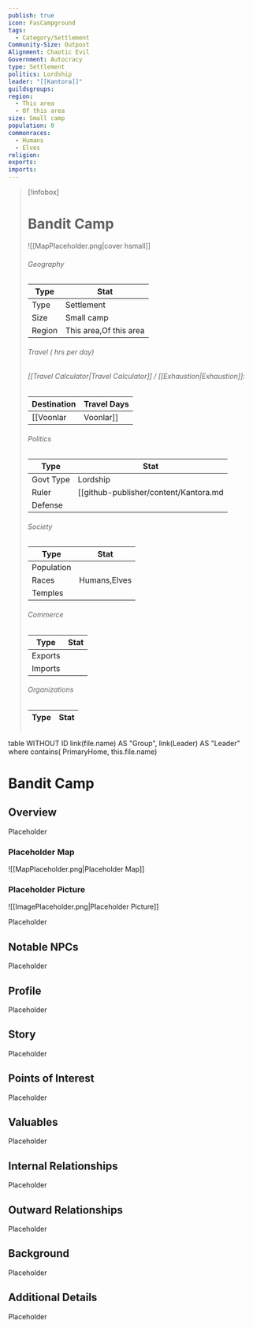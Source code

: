 ```yaml
---
publish: true
icon: FasCampground
tags:
  - Category/Settlement
Community-Size: Outpost
Alignment: Chaotic Evil
Government: Autocracy
type: Settlement
politics: Lordship
leader: "[[Kantora]]"
guildsgroups: 
region:
  - This area
  - Of this area
size: Small camp
population: 0
commonraces:
  - Humans
  - Elves
religion: 
exports: 
imports: 
---
```




> [!infobox]
> # Bandit Camp
> ![[MapPlaceholder.png|cover hsmall]]
> ###### Geography
> Type |  Stat |
> ---|---|
> Type | Settlement |
> Size | Small camp |
> Region | This area,Of this area |
> ###### Travel ( hrs per day)
> ###### [[Travel Calculator|Travel Calculator]]  / [[Exhaustion|Exhaustion]]:  
> Destination |  Travel Days  |
> ---|---|
> [[Voonlar|Voonlar]] | 🕓: `VIEW[round((88* {Travel Calculator#TravelCalc}) / 60 / {Travel Calculator#HoursPerDay}, 1)]`      |
> ###### Politics
> Type |  Stat |
> ---|---|
> Govt Type | Lordship |
> Ruler | [[github-publisher/content/Kantora.md|Kantora]] |
> Defense |  |
> ###### Society
> Type |  Stat |
> ---|---|
> Population |  |
> Races | Humans,Elves |
> Temples |   |
> ###### Commerce
> Type |  Stat |
> ---|---|
> Exports |  |
> Imports |  |
> ###### Organizations
> Type |  Stat |
> ---|---|
> ```dataview
table WITHOUT ID link(file.name) AS "Group", link(Leader) AS "Leader"
where contains( PrimaryHome, this.file.name)


# Bandit Camp
## Overview
Placeholder


### Placeholder Map
![[MapPlaceholder.png|Placeholder Map]]

### Placeholder Picture
![[ImagePlaceholder.png|Placeholder Picture]]

Placeholder

## Notable NPCs
Placeholder

## Profile
Placeholder

## Story
Placeholder

## Points of Interest
Placeholder

## Valuables
Placeholder

## Internal Relationships
Placeholder

## Outward Relationships
Placeholder

## Background
Placeholder

## Additional Details
Placeholder


